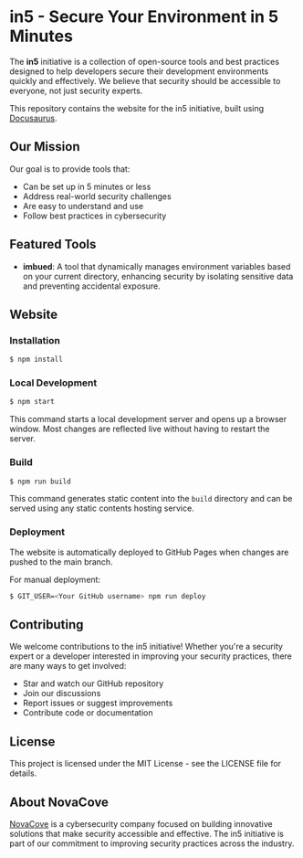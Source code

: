 # in5 - Secure Your Environment in 5 Minutes

The **in5** initiative is a collection of open-source tools and best practices designed to help developers secure their development environments quickly and effectively. We believe that security should be accessible to everyone, not just security experts.

This repository contains the website for the in5 initiative, built using [Docusaurus](https://docusaurus.io/).

## Our Mission

Our goal is to provide tools that:

- Can be set up in 5 minutes or less
- Address real-world security challenges
- Are easy to understand and use
- Follow best practices in cybersecurity

## Featured Tools

- **imbued**: A tool that dynamically manages environment variables based on your current directory, enhancing security by isolating sensitive data and preventing accidental exposure.

## Website

### Installation

```bash
$ npm install
```

### Local Development

```bash
$ npm start
```

This command starts a local development server and opens up a browser window. Most changes are reflected live without having to restart the server.

### Build

```bash
$ npm run build
```

This command generates static content into the `build` directory and can be served using any static contents hosting service.

### Deployment

The website is automatically deployed to GitHub Pages when changes are pushed to the main branch.

For manual deployment:

```bash
$ GIT_USER=<Your GitHub username> npm run deploy
```

## Contributing

We welcome contributions to the in5 initiative! Whether you're a security expert or a developer interested in improving your security practices, there are many ways to get involved:

- Star and watch our GitHub repository
- Join our discussions
- Report issues or suggest improvements
- Contribute code or documentation

## License

This project is licensed under the MIT License - see the LICENSE file for details.

## About NovaCove

[NovaCove](https://novacove.ai) is a cybersecurity company focused on building innovative solutions that make security accessible and effective. The in5 initiative is part of our commitment to improving security practices across the industry.
